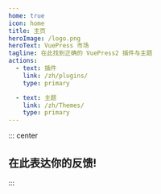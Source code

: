 ```yaml
---
home: true
icon: home
title: 主页
heroImage: /logo.png
heroText: VuePress 市场
tagline: 在此找到正确的 VuePress2 插件与主题
actions:
  - text: 插件
    link: /zh/plugins/
    type: primary

  - text: 主题
    link: /zh/Themes/
    type: primary
---
```


::: center

## 在此表达你的反馈!

:::
